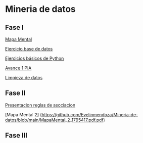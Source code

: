 # Mineria de datos
## Fase I
[Mapa Mental](https://github.com/Evelinmendoza/Mineria-de-datos/blob/main/Mapamental_1_1795417.pdf)

[Ejercicio base de datos](https://github.com/Evelinmendoza/Mineria-de-datos/blob/main/Ej1_BasesDatos_Equipo_7.pdf)

[Ejercicios básicos de Python](https://github.com/Evelinmendoza/Mineria-de-datos/blob/main/Ejercicios%20de%20Python.ipynb)

[Avance 1 PIA](https://github.com/Evelinmendoza/Mineria-de-datos/blob/main/Avance1_PIA_Equipo7.ipynb)

[Limpieza de datos](https://github.com/Evelinmendoza/Mineria-de-datos/blob/main/Ej_Limpieza_Equipo7%20(2).ipynb)


## Fase II
[Presentacion reglas de asociacion](https://github.com/Evelinmendoza/Mineria-de-datos/blob/main/Presentacion_Reglas%20de%20asociaci%C3%B3n_Equipo%207.pdf)

[Mapa Mental 2] (https://github.com/Evelinmendoza/Mineria-de-datos/blob/main/MapaMental_2_1795417.pdf.pdf)

## Fase III
